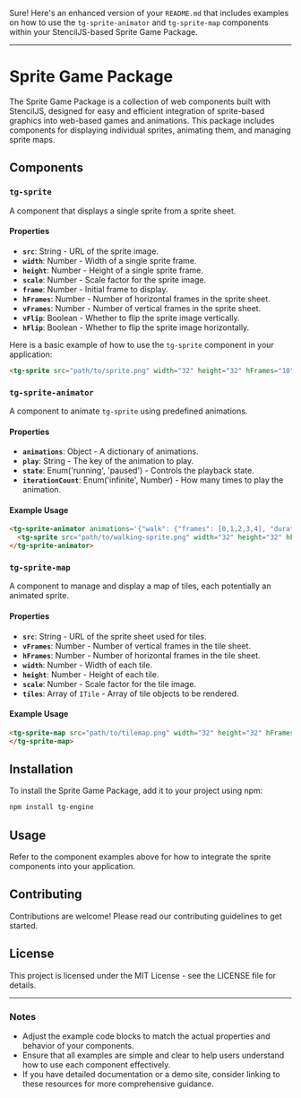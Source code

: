 Sure! Here's an enhanced version of your `README.md` that includes examples on how to use the `tg-sprite-animator` and `tg-sprite-map` components within your StencilJS-based Sprite Game Package.

---

# Sprite Game Package

The Sprite Game Package is a collection of web components built with StencilJS, designed for easy and efficient integration of sprite-based graphics into web-based games and animations. This package includes components for displaying individual sprites, animating them, and managing sprite maps.

## Components

### `tg-sprite`

A component that displays a single sprite from a sprite sheet.

#### Properties

- **`src`**: String - URL of the sprite image.
- **`width`**: Number - Width of a single sprite frame.
- **`height`**: Number - Height of a single sprite frame.
- **`scale`**: Number - Scale factor for the sprite image.
- **`frame`**: Number - Initial frame to display.
- **`hFrames`**: Number - Number of horizontal frames in the sprite sheet.
- **`vFrames`**: Number - Number of vertical frames in the sprite sheet.
- **`vFlip`**: Boolean - Whether to flip the sprite image vertically.
- **`hFlip`**: Boolean - Whether to flip the sprite image horizontally.

Here is a basic example of how to use the `tg-sprite` component in your application:

```html
<tg-sprite src="path/to/sprite.png" width="32" height="32" hFrames="10" vFrames="10"></tg-sprite>
```


### `tg-sprite-animator`

A component to animate `tg-sprite` using predefined animations.

#### Properties

- **`animations`**: Object - A dictionary of animations.
- **`play`**: String - The key of the animation to play.
- **`state`**: Enum('running', 'paused') - Controls the playback state.
- **`iterationCount`**: Enum('infinite', Number) - How many times to play the animation.

#### Example Usage

```html
<tg-sprite-animator animations='{"walk": {"frames": [0,1,2,3,4], "duration": 100}}' play="walk" iterationCount="infinite">
  <tg-sprite src="path/to/walking-sprite.png" width="32" height="32" hFrames="5" vFrames="1"></tg-sprite>
</tg-sprite-animator>
```

### `tg-sprite-map`

A component to manage and display a map of tiles, each potentially an animated sprite.

#### Properties

- **`src`**: String - URL of the sprite sheet used for tiles.
- **`vFrames`**: Number - Number of vertical frames in the tile sheet.
- **`hFrames`**: Number - Number of horizontal frames in the tile sheet.
- **`width`**: Number - Width of each tile.
- **`height`**: Number - Height of each tile.
- **`scale`**: Number - Scale factor for the tile image.
- **`tiles`**: Array of `ITile` - Array of tile objects to be rendered.

#### Example Usage

```html
<tg-sprite-map src="path/to/tilemap.png" width="32" height="32" hFrames="10" vFrames="10" tiles='[{"x": 0, "y": 0, "frames": [0, 1, 2, 3], "duration": 300}]'>
</tg-sprite-map>
```

## Installation

To install the Sprite Game Package, add it to your project using npm:

```bash
npm install tg-engine
```

## Usage

Refer to the component examples above for how to integrate the sprite components into your application.

## Contributing

Contributions are welcome! Please read our contributing guidelines to get started.

## License

This project is licensed under the MIT License - see the LICENSE file for details.

---

### Notes

- Adjust the example code blocks to match the actual properties and behavior of your components.
- Ensure that all examples are simple and clear to help users understand how to use each component effectively.
- If you have detailed documentation or a demo site, consider linking to these resources for more comprehensive guidance.
